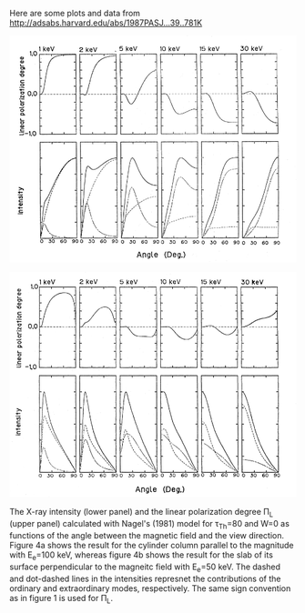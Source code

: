 Here are some plots and data from http://adsabs.harvard.edu/abs/1987PASJ...39..781K

![Figure 4a from Ki](Ki-4a.png)

![Figure 4b from Ki](Ki-4b.png)

The X-ray intensity (lower panel) and the linear polarization degree &Pi;<sub>L</sub> (upper panel) calculated with Nagel's (1981) model for &tau;<sub>Th</sub>=80 and W=0 as functions of the angle between the magnetic field and the view direction.  Figure 4a shows the result for the cylinder column parallel to the magnitude with E<sub>e</sub>=100 keV, whereas figure 4b shows the result for the slab of its surface perpendicular to the magneitc field with E<sub>e</sub>=50 keV.  The dashed and dot-dashed lines in the intensities represnet the contributions of the ordinary and extraordinary modes, respectively.  The same sign convention as in figure 1 is used for &Pi;<sub>L</sub>.
